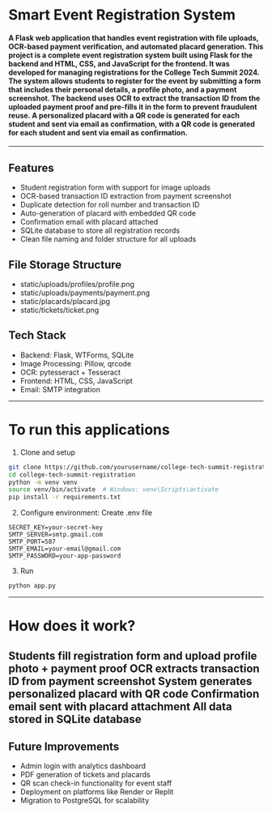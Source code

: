 # Smart Event Registration System

#### A Flask web application that handles event registration with file uploads, OCR-based payment verification, and automated placard generation. This project is a complete event registration system built using Flask for the backend and HTML, CSS, and JavaScript for the frontend. It was developed for managing registrations for the College Tech Summit 2024. The system allows students to register for the event by submitting a form that includes their personal details, a profile photo, and a payment screenshot. The backend uses OCR to extract the transaction ID from the uploaded payment proof and pre-fills it in the form to prevent fraudulent reuse. A personalized placard with a QR code is generated for each student and sent via email as confirmation, with a QR code is generated for each student and sent via email as confirmation.
---
## Features

- Student registration form with support for image uploads
- OCR-based transaction ID extraction from payment screenshot
- Duplicate detection for roll number and transaction ID
- Auto-generation of placard with embedded QR code
- Confirmation email with placard attached
- SQLite database to store all registration records
- Clean file naming and folder structure for all uploads
## File Storage Structure
- static/uploads/profiles/<ROLLNUMBER>profile.png
- static/uploads/payments/<ROLLNUMBER>payment.png
- static/placards/placard<ROLLNUMBER>.jpg
- static/tickets/ticket<ROLLNUMBER>.png
## Tech Stack
- Backend: Flask, WTForms, SQLite
- Image Processing: Pillow, qrcode
- OCR: pytesseract + Tesseract
- Frontend: HTML, CSS, JavaScript
- Email: SMTP integration
---
# To run this applications
1. Clone and setup
```bash
git clone https://github.com/yourusername/college-tech-summit-registration.git
cd college-tech-summit-registration
python -m venv venv
source venv/bin/activate  # Windows: venv\Scripts\activate
pip install -r requirements.txt
```
2. Configure environment: Create .env file
```.env
SECRET_KEY=your-secret-key
SMTP_SERVER=smtp.gmail.com
SMTP_PORT=587
SMTP_EMAIL=your-email@gmail.com
SMTP_PASSWORD=your-app-password
```
3. Run
```bash
python app.py
```
---
# How does it work?
Students fill registration form and upload profile photo + payment proof
OCR extracts transaction ID from payment screenshot
System generates personalized placard with QR code
Confirmation email sent with placard attachment
All data stored in SQLite database
---
## Future Improvements

- Admin login with analytics dashboard
- PDF generation of tickets and placards
- QR scan check-in functionality for event staff
- Deployment on platforms like Render or Replit
- Migration to PostgreSQL for scalability
